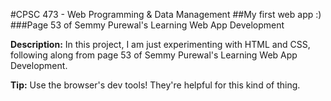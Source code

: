 #CPSC 473 - Web Programming & Data Management
##My first web app :)
###Page 53 of Semmy Purewal's Learning Web App Development

__Description:__ In this project, I am just experimenting with HTML and CSS, following along from page 53 of Semmy Purewal's Learning Web App Development.<br>

__Tip:__ Use the browser's dev tools! They're helpful for this kind of thing.
